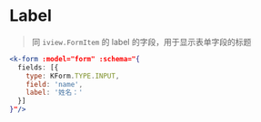 # Label

> 同 `iview.FormItem` 的 label 的字段，用于显示表单字段的标题

```jsx
<k-form :model="form" :schema="{
  fields: [{
    type: KForm.TYPE.INPUT,
    field: 'name',
    label: '姓名：'
  }]
}"/>
```